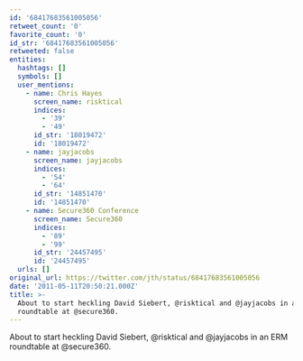 ```yaml
---
id: '68417683561005056'
retweet_count: '0'
favorite_count: '0'
id_str: '68417683561005056'
retweeted: false
entities:
  hashtags: []
  symbols: []
  user_mentions:
    - name: Chris Hayes
      screen_name: risktical
      indices:
        - '39'
        - '49'
      id_str: '18019472'
      id: '18019472'
    - name: jayjacobs
      screen_name: jayjacobs
      indices:
        - '54'
        - '64'
      id_str: '14851470'
      id: '14851470'
    - name: Secure360 Conference
      screen_name: Secure360
      indices:
        - '89'
        - '99'
      id_str: '24457495'
      id: '24457495'
  urls: []
original_url: https://twitter.com/jth/status/68417683561005056
date: '2011-05-11T20:50:21.000Z'
title: >-
  About to start heckling David Siebert, @risktical and @jayjacobs in an ERM
  roundtable at @secure360.
---
```


About to start heckling David Siebert, @risktical and @jayjacobs in an ERM roundtable at @secure360.